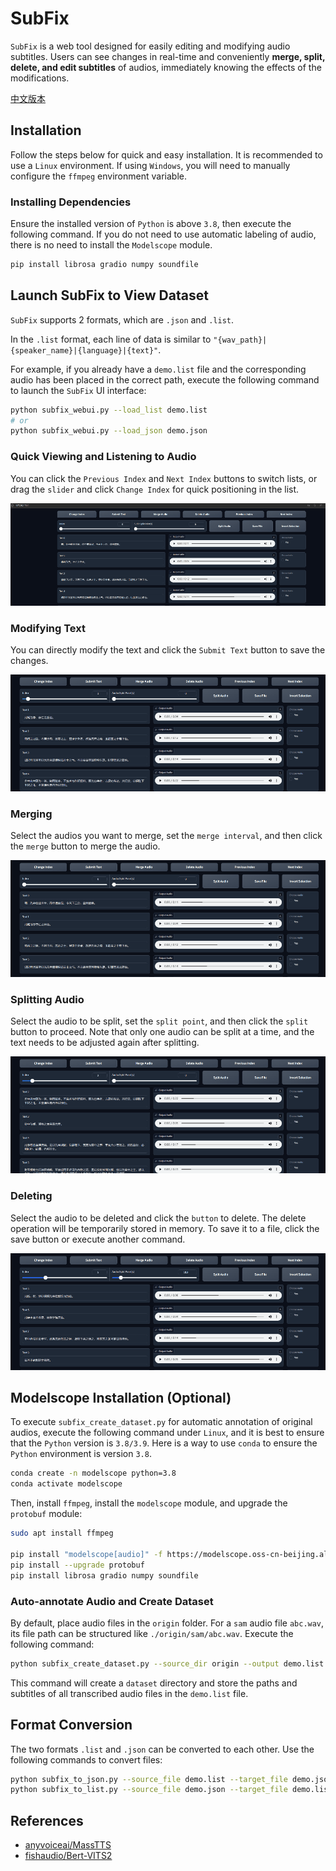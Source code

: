 # SubFix
`SubFix` is a web tool designed for easily editing and modifying audio subtitles. Users can see changes in real-time and conveniently **merge, split, delete, and edit subtitles** of audios, immediately knowing the effects of the modifications.

[中文版本](README_zh.md)

## Installation

Follow the steps below for quick and easy installation. It is recommended to use a `Linux` environment. If using `Windows`, you will need to manually configure the `ffmpeg` environment variable.

### Installing Dependencies

Ensure the installed version of `Python` is above `3.8`, then execute the following command. If you do not need to use automatic labeling of audio, there is no need to install the `Modelscope` module.

```bash
pip install librosa gradio numpy soundfile
```

## Launch SubFix to View Dataset

`SubFix` supports 2 formats, which are `.json` and `.list`.

In the `.list` format, each line of data is similar to `"{wav_path}|{speaker_name}|{language}|{text}"`.

For example, if you already have a `demo.list` file and the corresponding audio has been placed in the correct path, execute the following command to launch the `SubFix` UI interface:

```bash
python subfix_webui.py --load_list demo.list
# or
python subfix_webui.py --load_json demo.json
```

### Quick Viewing and Listening to Audio

You can click the `Previous Index` and `Next Index` buttons to switch lists, or drag the `slider` and click `Change Index` for quick positioning in the list.

![change index gif](images/index.gif)

### Modifying Text

You can directly modify the text and click the `Submit Text` button to save the changes.

![change text gif](images/text.gif)

### Merging

Select the audios you want to merge, set the `merge interval`, and then click the `merge` button to merge the audio.

![merge audio gif](images/merge.gif)

### Splitting Audio

Select the audio to be split, set the `split point`, and then click the `split` button to proceed. Note that only one audio can be split at a time, and the text needs to be adjusted again after splitting.

![split audio gif](images/split.gif)

### Deleting

Select the audio to be deleted and click the `button` to delete. The delete operation will be temporarily stored in memory. To save it to a file, click the save button or execute another command.

![delete audio gif](images/delete.gif)

## Modelscope Installation (Optional)

To execute `subfix_create_dataset.py` for automatic annotation of original audios, execute the following command under `Linux`, and it is best to ensure that the `Python` version is `3.8/3.9`. Here is a way to use `conda` to ensure the `Python` environment is version `3.8`.

```bash
conda create -n modelscope python=3.8
conda activate modelscope
```

Then, install `ffmpeg`, install the `modelscope` module, and upgrade the `protobuf` module:

```bash
sudo apt install ffmpeg

pip install "modelscope[audio]" -f https://modelscope.oss-cn-beijing.aliyuncs.com/releases/repo.html
pip install --upgrade protobuf
pip install librosa gradio numpy soundfile
```

### Auto-annotate Audio and Create Dataset

By default, place audio files in the `origin` folder. For a `sam` audio file `abc.wav`, its file path can be structured like `./origin/sam/abc.wav`. Execute the following command:

```bash
python subfix_create_dataset.py --source_dir origin --output demo.list
```

This command will create a `dataset` directory and store the paths and subtitles of all transcribed audio files in the `demo.list` file.

## Format Conversion

The two formats `.list` and `.json` can be converted to each other. Use the following commands to convert files:

```bash
python subfix_to_json.py --source_file demo.list --target_file demo.json
python subfix_to_list.py --source_file demo.json --target_file demo.list
```

## References

- [anyvoiceai/MassTTS](https://github.com/anyvoiceai/MassTTS)
- [fishaudio/Bert-VITS2](https://github.com/fishaudio/Bert-VITS2)